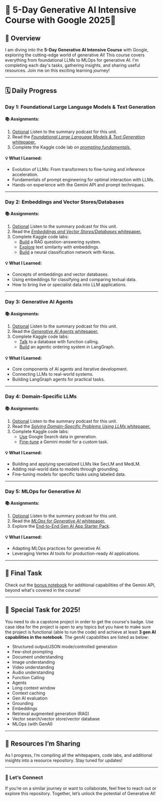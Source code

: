 # 🌟 5-Day Generative AI Intensive Course with Google 2025🌟  

## 🚀 Overview  
I am diving into the **5-Day Generative AI Intensive Course** with Google, exploring the cutting-edge world of generative AI! This course covers everything from foundational LLMs to MLOps for generative AI. I'm completing each day's tasks, gathering insights, and sharing useful resources. Join me on this exciting learning journey!  

---

## 🗓️ Daily Progress  

### **Day 1: Foundational Large Language Models & Text Generation**  
#### 📚 Assignments:  
1. [Optional](https://www.youtube.com/watch?v=mQDlCZZsOyo) Listen to the summary podcast for this unit.  
2. Read the [*Foundational Large Language Models & Text Generation* whitepaper.](https://www.kaggle.com/whitepaper-foundational-llm-and-text-generation)  
3. Complete the Kaggle code lab on [*prompting fundamentals*.](https://www.kaggle.com/code/markishere/day-1-prompting)  

#### 💡 What I Learned:  
- Evolution of LLMs: From transformers to fine-tuning and inference acceleration.  
- Fundamentals of prompt engineering for optimal interaction with LLMs.  
- Hands-on experience with the Gemini API and prompt techniques.  

---

### **Day 2: Embeddings and Vector Stores/Databases**  
#### 📚 Assignments:  
1. [Optional](https://www.youtube.com/watch?v=1CC39K76Nqs) Listen to the summary podcast for this unit.  
2. Read the [*Embeddings and Vector Stores/Databases* whitepaper.](https://www.kaggle.com/whitepaper-embeddings-and-vector-stores)  
3. Complete Kaggle code labs:  
   - [Build](https://www.kaggle.com/code/markishere/day-2-document-q-a-with-rag) a RAG question-answering system.  
   - [Explore](https://www.kaggle.com/code/markishere/day-2-embeddings-and-similarity-scores) text similarity with embeddings.  
   - [Build](https://www.kaggle.com/code/markishere/day-2-classifying-embeddings-with-keras) a neural classification network with Keras.  

#### 💡 What I Learned:  
- Concepts of embeddings and vector databases.  
- Using embeddings for classifying and comparing textual data.  
- How to bring live or specialist data into LLM applications.  

---

### **Day 3: Generative AI Agents**  
#### 📚 Assignments:  
1. [Optional](https://www.youtube.com/watch?v=H4gZd4BCrDQ) Listen to the summary podcast for this unit.  
2. Read the [*Generative AI Agents* whitepaper.](https://www.kaggle.com/whitepaper-agents)  
3. Complete Kaggle code labs:  
   - [Talk](https://www.kaggle.com/code/markishere/day-3-function-calling-with-the-gemini-api) to a database with function calling.  
   - [Build](https://www.kaggle.com/code/markishere/day-3-building-an-agent-with-langgraph/) an agentic ordering system in LangGraph.  

#### 💡 What I Learned:  
- Core components of AI agents and iterative development.  
- Connecting LLMs to real-world systems.  
- Building LangGraph agents for practical tasks.  

---

### **Day 4: Domain-Specific LLMs**  
#### 📚 Assignments:  
1. [Optional](https://www.youtube.com/watch?v=b1a4ZOQ8XdI) Listen to the summary podcast for this unit.  
2. Read the [*Solving Domain-Specific Problems Using LLMs* whitepaper.](https://www.kaggle.com/whitepaper-solving-domains-specific-problems-using-llms)  
3. Complete Kaggle code labs:  
   - [Use](https://www.kaggle.com/code/markishere/day-4-google-search-grounding) Google Search data in generation.  
   - [Fine-tune](https://www.kaggle.com/code/markishere/day-4-fine-tuning-a-custom-model) a Gemini model for a custom task.  

#### 💡 What I Learned:  
- Building and applying specialized LLMs like SecLM and MedLM.  
- Adding real-world data to models through grounding.  
- Fine-tuning models for specific tasks using labeled data.  

---

### **Day 5: MLOps for Generative AI**  
#### 📚 Assignments:  
1. [Optional](https://www.youtube.com/watch?v=k9S6IhiUUj4) Listen to the summary podcast for this unit.  
2. Read the [*MLOps for Generative AI* whitepaper.](https://www.kaggle.com/whitepaper-operationalizing-generative-ai-on-vertex-ai-using-mlops)  
3. Explore the [End-to-End Gen AI App Starter Pack](https://goo.gle/e2e-gen-ai-app-starter-pack).  

#### 💡 What I Learned:  
- Adapting MLOps practices for generative AI.  
- Leveraging Vertex AI tools for production-ready AI applications.  

---

## 🎯 Final Task  
Check out the [bonus notebook](https://www.kaggle.com/code/markishere/bonus-day-extra-api-features-to-try/) for additional capabilities of the Gemini API, beyond what's covered in the course!  

---

## 🎯 Special Task for 2025!  
You need to do a capstone project in order to get the course's badge. Use case idea for the project is open to any topics but you have to make sure the project is functional (able to run the code)
and achieve at least **3 gen AI capabilities in the notebook**. The genAI capabilities are listed as below:
- Structured output/JSON mode/controlled generation
- Few-shot prompting
- Document understanding
- Image understanding
- Video understanding
- Audio understanding
- Function Calling
- Agents
- Long context window
- Context caching
- Gen AI evaluation
- Grounding
- Embeddings
- Retrieval augmented generation (RAG)
- Vector search/vector store/vector database
- MLOps (with GenAI)

---

## 📂 Resources I’m Sharing  
As I progress, I’m compiling all the whitepapers, code labs, and additional insights into a resource repository. Stay tuned for updates!  

---

### 🙌 Let’s Connect  
If you’re on a similar journey or want to collaborate, feel free to reach out or explore this repository. Together, let’s unlock the potential of Generative AI!  
